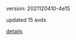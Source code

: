 version: 2021120410-4e15

updated 15 avds

[details](https://github.com/0x74f917491bfa7ebfa379/ali_avd_db/blob/master/change_log/2021/12/04/10/4e15.txt)